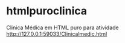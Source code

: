 # htmlpuroclinica
Clinica Médica em HTML puro para atividade
http://127.0.0.1:59033/Clinicalmedic.html
